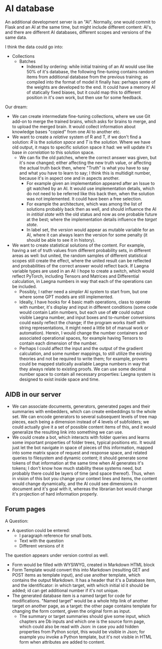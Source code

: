 # AI database

An additional development server is an "AI". Normally, one would commit to Flask and an AI at the same time, but might include different content: AI's, and there are different AI databases, different scopes and versions of the same data.

I think the data could go into:
- Collections
  - Batches
    - Indexed by ordering: while initial training of an AI would use like 50% of it's database, the following fine-tuning contains random items from additional database from the previous training; as compiled into the format of model it finally has: perhaps some of the weights are developed to the end. It could have a memory AI of statically fixed biases, but it could map this to different position in it's own work, but then use for some feedback.

Our dream:
- We can create intermediate fine-tuning collections, where we use Git add-on to merge the trained brains, which asks for brains to merge, and to upload the merged brain. It would collect information about knowledge bases "copied" from one AI to another etc.
- We want to create a _relative_ system of R and T, if we don't find a solution: _R_ is the _solution space_ and _T_ is the _solution_. Where we have old output, it maps to specific solution space it had: we will update it's base _in correlation_ to this solution space.
  - We can fix the old patches, where the correct answer was given, but it's now changed; either affecting the new truth value, or affecting the actual truth back then, where "Truth" is what you have to say and what you have to learn to say; I think this is multidigit number, because it's in aspect one and in aspects another.
    - For example given an implementation appeared after an Issue to git watched by an AI. It would use implementation details, which do not need to be referred like this back then, when the solution was not implemented. It could have been a free selection.
    - For example the architecture, which was among the list of solutions probably back then as well, and should influence the AI in _intitial state_ with the old status and now as one probable future at the best; where the implementation details influence the _target state_.
    - In label set, the _version_ would appear as mutable variable for an AI, where it can always learn the version for some penalty (it should be able to see it in history).
- We want to create statistical solutions of the content. For example, having a set of truth values from different probability sets, in different areas as well: but united, the random samples of different statistical scopes still create the effect, where the united result can be reflected and probabilities of the correct answer would reflect back. If Laegna variable types are used in an AI: I hope to create a switch, which would reflect PyTorch, including Tensors and Matrices and Differential calculation, in Laegna numbers in way that each of the operations can be included.
  - Possibly, I rather need a _simpler_ AI system to start from, but one where some GPT models are still implemented.
  - Ideally, I have hooks for 4 basic math operations, class to operate with number, it's display and input in different conditions (some code would contain Latin numbers, but each use of __str__ could output visible Laegna number, and input boxes and to-number conversions could easily reflect the change; if the program works itself with string representations, it might need a little bit of manual work or automation). Herein, I would change the number containers and associated operational spaces, for example having Tensors to contain each dimension of the number.
  - Perhaps I could affect the input and the output of the gradient calculation, and some number mappings, to still utilize the existing theories and not be required to write them; for example, provers could be mapped statically available Laegna numbers in way that they always relate to existing proofs. We can use some decimal number space to contain all necessary properties: Laegna system is designed to exist inside space and time.

## AIDB in our server

  - We can associate documents, generators, generated pages and their summaries with embedders, which can create embeddings to the whole set. We can encode generators to several subsequent levels of tree map pieces, each being a dimension instead of 4 levels of subfolders; we could actually give it a set of possible content items of this, and it would generalize the resulting link into something we can use.
  - We could create a bot, which interacts with folder queries and learns some important properties of folder trees, typical positions etc. It would just let the bot navigate in space of pieces of this information, mapped into some matrix space of request and response space, and related queries to filesystem and dynamic content; it should generate some tokens of that information at the same time when AI generates it's tokens; I don't know how much stability these systems need, but probably there could be layers of time (and space thereof). Thus, when in vision of this bot you change your context lines and items, the content would change dynamically, and the AI could see dimensions in document and it's goal with it, whereas the librarian bot would change it's projection of hard information properly.
  
## Forum pages

A Question:
- A question could be entered:
  - I paragraph reference for small bots.
  - Text with the question
  - Different versions of it

The question appears under version control as well.
- Form would be filled with WYSIWYG, created in Markdown HTML block
- Form Template would convert this into Markdown (resulting GET and POST items as template input), and use another template, which contains the output Markdown. It has a header that it's a Database item, and the identificator: in which target, with which initial id it should be added; id can get additional number if it's not unique.
- The generated database item is a named target for code for modifications. "Named target" would be a whole http link of another target on another page, as a target: the other page contains template for changing the form content, given the original form as input.
  - The summary or target summaries should give some input, which chapters are Db inputs and which one is the source form page, which could also be read with Json: in case you add hidden properties from Python script, this would be visible in Json; for example you invoke a Python template, but it's not visible in HTML form when attributes are added to content.
